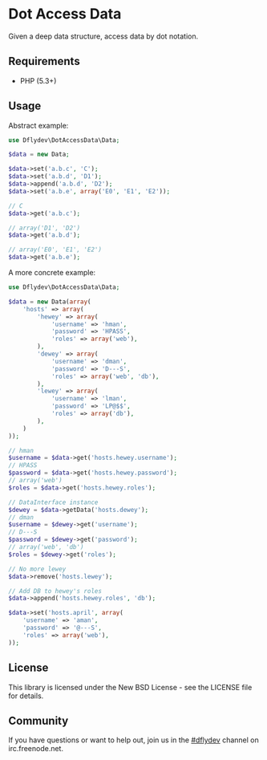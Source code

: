 Dot Access Data
===============

Given a deep data structure, access data by dot notation.


Requirements
------------

 * PHP (5.3+)


Usage
-----

Abstract example:

```php
use Dflydev\DotAccessData\Data;

$data = new Data;

$data->set('a.b.c', 'C');
$data->set('a.b.d', 'D1');
$data->append('a.b.d', 'D2');
$data->set('a.b.e', array('E0', 'E1', 'E2'));

// C
$data->get('a.b.c');

// array('D1', 'D2')
$data->get('a.b.d');

// array('E0', 'E1', 'E2')
$data->get('a.b.e');
```

A more concrete example:

```php
use Dflydev\DotAccessData\Data;

$data = new Data(array(
    'hosts' => array(
        'hewey' => array(
            'username' => 'hman',
            'password' => 'HPASS',
            'roles' => array('web'),
        ),
        'dewey' => array(
            'username' => 'dman',
            'password' => 'D---S',
            'roles' => array('web', 'db'),
        ),
        'lewey' => array(
            'username' => 'lman',
            'password' => 'LP@$$',
            'roles' => array('db'),
        ),
    )
));

// hman
$username = $data->get('hosts.hewey.username');
// HPASS
$password = $data->get('hosts.hewey.password');
// array('web')
$roles = $data->get('hosts.hewey.roles');

// DataInterface instance
$dewey = $data->getData('hosts.dewey');
// dman
$username = $dewey->get('username');
// D---S
$password = $dewey->get('password');
// array('web', 'db')
$roles = $dewey->get('roles');

// No more lewey
$data->remove('hosts.lewey');

// Add DB to hewey's roles
$data->append('hosts.hewey.roles', 'db');

$data->set('hosts.april', array(
    'username' => 'aman',
    'password' => '@---S',
    'roles' => array('web'),
));
```


License
-------

This library is licensed under the New BSD License - see the LICENSE file
for details.


Community
---------

If you have questions or want to help out, join us in the
[#dflydev](irc://irc.freenode.net/#dflydev) channel on irc.freenode.net.
